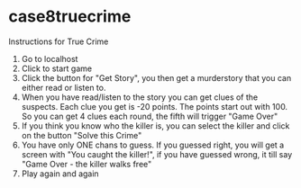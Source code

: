 # case8truecrime

Instructions for True Crime

1. Go to localhost
2. Click to start game
3. Click the button for "Get Story", you then get a murderstory that you can either read or listen to.
4. When you have read/listen to the story you can get clues of the suspects. Each clue you get is -20 points. The points start out with 100. So you can get 4 clues each round, the fifth will trigger "Game Over"
5. If you think you know who the killer is, you can select the killer and click on the button "Solve this Crime" 
6. You have only ONE chans to guess. If you guessed right, you will get a screen with "You caught the killer!", if you have guessed wrong, it till say "Game Over - the killer walks free"
7. Play again and again